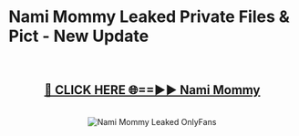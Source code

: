 # Nami Mommy Leaked Private Files & Pict - New Update
<br>
<div align="center">
<h2><a href="https://mediafilles.blogspot.com/?title=Nami_Mommy" rel="nofollow">🔴 CLICK HERE 🌐==►► Nami Mommy</a></h2>
<br>
<a href="https://mediafilles.blogspot.com/?title=Nami_Mommy" rel="nofollow" data-target="animated-image.originalLink"><img src="https://i.ibb.co.com/WyWwxjT/player-gif2.gif" alt="Nami Mommy Leaked OnlyFans" style="max-width: 100%; display: inline-block;" data-target="animated-image.originalImage"></a>
</div>
<br>